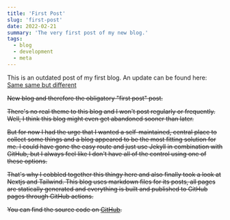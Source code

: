 ```yaml
---
title: 'First Post'
slug: 'first-post'
date: 2022-02-21
summary: 'The very first post of my new blog.'
tags:
  - blog
  - development
  - meta
---
```


This is an outdated post of my first blog. An update can be found here: [Same same but different](/post/2022/10/07/same-same-but-different/ 'Same same but different')

~~New blog and therefore the obligatory "first post" post.~~

~~There's no real theme to this blog and I won't post regularly or frequently. Well, I think this blog might even get abandoned sooner than later.~~

~~But for now I had the urge that I wanted a self-maintained, central place to collect some things and a blog appeared to be the most fitting solution for me. I could have gone the easy route and just use Jekyll in combination with GitHub, but I always feel like I don't have all of the control using one of these options.~~

~~That's why I cobbled together this thingy here and also finally took a look at Nextjs and Tailwind. This blog uses markdown files for its posts, all pages are statically generated and everything is built and published to GitHub pages through GitHub actions.~~

~~You can find the source code on [GitHub](https://github.com/stffffn/nextjs-blog 'nextjs-blog').~~
